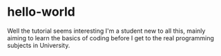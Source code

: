 # hello-world
Well the tutorial seems interesting
I'm a student new to all this, mainly aiming to learn the basics of coding before I get to the real programming subjects in University.

